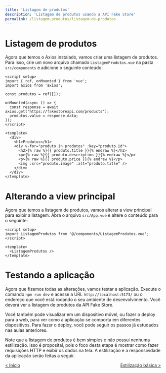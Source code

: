 ```yaml
---
title: 'Listagem de produtos'
description: 'Listagem de produtos usando a API Fake Store'
permalink: /listagem-produtos/listagem-de-produtos
---
```


# Listagem de produtos

Agora que temos o Axios instalado, vamos criar uma listagem de produtos. Para isso, crie um novo arquivo chamado `ListagemProdutos.vue` na pasta `src/components` e adicione o seguinte conteúdo:

```vue
<script setup>
import { ref, onMounted } from 'vue';
import axios from 'axios';

const produtos = ref([]);

onMounted(async () => {
  const response = await axios.get('https://fakestoreapi.com/products');
  produtos.value = response.data;
});
</script>

<template>
  <div>
    <h1>Produtos</h1>
    <div v-for="produto in produtos" :key="produto.id">
      <h2>{% raw %}{{ produto.title }}{% endraw %}</h2>
      <p>{% raw %}{{ produto.description }}{% endraw %}</p>
      <p>{% raw %}{{ produto.price }}{% endraw %}</p>
      <img :src="produto.image" :alt="produto.title" />
    </div>
  </div>
</template>
```

# Alterando a view principal

Agora que temos a listagem de produtos, vamos alterar a view principal para exibir a listagem. Abra o arquivo `src/App.vue` e altere o conteúdo para o seguinte:

```vue
<script setup>
import ListagemProdutos from '@/components/ListagemProdutos.vue';
</script>

<template>
  <ListagemProdutos />
</template>
```

# Testando a aplicação

Agora que fizemos todas as alterações, vamos testar a aplicação. Execute o comando `npm run dev` e acesse a URL `http://localhost:5173/` ou o endereço que você está rodando o seu ambiente de desenvolvimento. Você deverá ver a listagem de produtos da API Fake Store.

Você também pode visualizar em um dispositivo móvel, ou fazer o deploy para a web, para ver como a aplicação se comporta em diferentes dispositivos. Para fazer o deploy, você pode seguir os passos já estudados nas aulas anteriores.

Note que a listagem de produtos é bem simples e não possui nenhuma estilização. Isso é proposital, pois o foco desta etapa é mostrar como fazer requisições HTTP e exibir os dados na tela. A estilização e a responsividade da aplicação serão feitas a seguir.

<span style="display: flex; justify-content: space-between;"><span>[&lt; Início](. 'Início')</span> <span>[Estilização básica &gt;](estilizacao-basica.html 'Próximo')</span></span>
